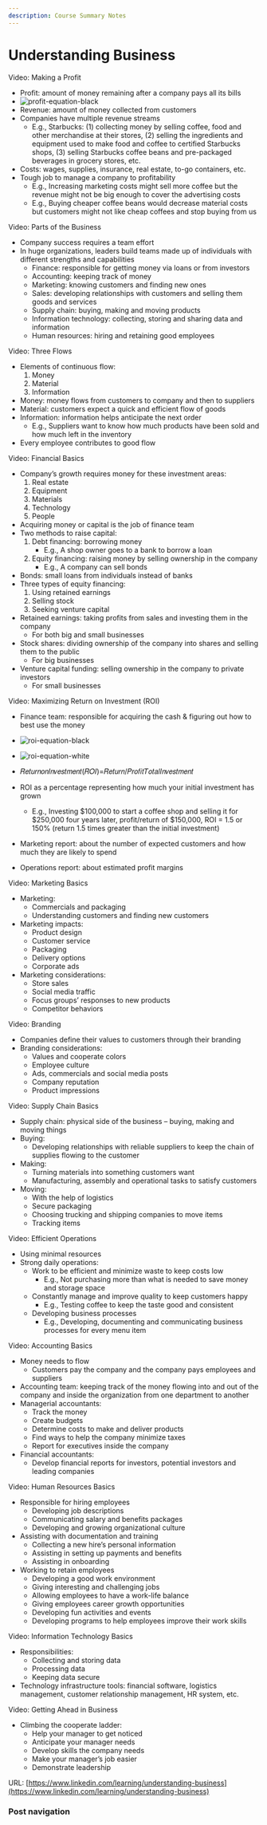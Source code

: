 ```yaml
---
description: Course Summary Notes
---
```


# Understanding Business

Video: Making a Profit

* Profit: amount of money remaining after a company pays all its bills
* ![profit-equation-black](https://latex.codecogs.com/png.image?\inline&space;\dpi{110}\bg{black}Profit&space;=&space;Revenue&space;-&space;Cost) <!-- bg{black} for dark theme; bg{white} for light theme --> 
* Revenue: amount of money collected from customers
* Companies have multiple revenue streams
  * E.g., Starbucks: (1) collecting money by selling coffee, food and other merchandise at their stores, (2) selling the ingredients and equipment used to make food and coffee to certified Starbucks shops, (3) selling Starbucks coffee beans and pre-packaged beverages in grocery stores, etc.
* Costs: wages, supplies, insurance, real estate, to-go containers, etc.
* Tough job to manage a company to profitability
  * E.g., Increasing marketing costs might sell more coffee but the revenue might not be big enough to cover the advertising costs
  * E.g., Buying cheaper coffee beans would decrease material costs but customers might not like cheap coffees and stop buying from us



Video: Parts of the Business

* Company success requires a team effort
* In huge organizations, leaders build teams made up of individuals with different strengths and capabilities
  * Finance: responsible for getting money via loans or from investors
  * Accounting: keeping track of money
  * Marketing: knowing customers and finding new ones
  * Sales: developing relationships with customers and selling them goods and services
  * Supply chain: buying, making and moving products
  * Information technology: collecting, storing and sharing data and information
  * Human resources: hiring and retaining good employees



Video: Three Flows

* Elements of continuous flow:
  1. Money
  2. Material
  3. Information
* Money: money flows from customers to company and then to suppliers
* Material: customers expect a quick and efficient flow of goods
* Information: information helps anticipate the next order
  * E.g., Suppliers want to know how much products have been sold and how much left in the inventory
* Every employee contributes to good flow



Video: Financial Basics

* Company’s growth requires money for these investment areas:
  1. Real estate
  2. Equipment
  3. Materials
  4. Technology
  5. People
* Acquiring money or capital is the job of finance team
* Two methods to raise capital:
  1. Debt financing: borrowing money
     * E.g., A shop owner goes to a bank to borrow a loan
  2. Equity financing: raising money by selling ownership in the company
     * E.g., A company can sell bonds
* Bonds: small loans from individuals instead of banks
* Three types of equity financing:
  1. Using retained earnings
  2. Selling stock
  3. Seeking venture capital
* Retained earnings: taking profits from sales and investing them in the company
  * For both big and small businesses
* Stock shares: dividing ownership of the company into shares and selling them to the public
  * For big businesses
* Venture capital funding: selling ownership in the company to private investors
  * For small businesses



Video: Maximizing Return on Investment (ROI)

* Finance team: responsible for acquiring the cash & figuring out how to best use the money

* ![roi-equation-black](https://latex.codecogs.com/png.image?\inline&space;\dpi{110}\bg{black}Return&space;on&space;Investment&space;(ROI)&space;=&space;\frac{Return/Profit}{Total&space;Investment})
* ![roi-equation-white](https://latex.codecogs.com/png.image?\inline&space;\dpi{110}\bg{white}Return&space;on&space;Investment&space;(ROI)&space;=&space;\frac{Return/Profit}{Total&space;Investment})
* 𝑅𝑒𝑡𝑢𝑟𝑛𝑜𝑛𝐼𝑛𝑣𝑒𝑠𝑡𝑚𝑒𝑛𝑡(𝑅𝑂𝐼)=𝑅𝑒𝑡𝑢𝑟𝑛/𝑃𝑟𝑜𝑓𝑖𝑡𝑇𝑜𝑡𝑎𝑙𝐼𝑛𝑣𝑒𝑠𝑡𝑚𝑒𝑛𝑡
* ROI as a percentage representing how much your initial investment has grown
  * E.g., Investing $100,000 to start a coffee shop and selling it for $250,000 four years later, profit/return of $150,000, ROI = 1.5 or 150% (return 1.5 times greater than the initial investment)
* Marketing report: about the number of expected customers and how much they are likely to spend
* Operations report: about estimated profit margins



Video: Marketing Basics

* Marketing:
  * Commercials and packaging
  * Understanding customers and finding new customers
* Marketing impacts:
  * Product design
  * Customer service
  * Packaging
  * Delivery options
  * Corporate ads
* Marketing considerations:
  * Store sales
  * Social media traffic
  * Focus groups’ responses to new products
  * Competitor behaviors



Video: Branding

* Companies define their values to customers through their branding
* Branding considerations:
  * Values and cooperate colors
  * Employee culture
  * Ads, commercials and social media posts
  * Company reputation
  * Product impressions



Video: Supply Chain Basics

* Supply chain: physical side of the business – buying, making and moving things
* Buying:
  * Developing relationships with reliable suppliers to keep the chain of supplies flowing to the customer
* Making:
  * Turning materials into something customers want
  * Manufacturing, assembly and operational tasks to satisfy customers
* Moving:
  * With the help of logistics
  * Secure packaging
  * Choosing trucking and shipping companies to move items
  * Tracking items



Video: Efficient Operations

* Using minimal resources
* Strong daily operations:
  * Work to be efficient and minimize waste to keep costs low
    * E.g., Not purchasing more than what is needed to save money and storage space
  * Constantly manage and improve quality to keep customers happy
    * E.g., Testing coffee to keep the taste good and consistent
  * Developing business processes
    * E.g., Developing, documenting and communicating business processes for every menu item



Video: Accounting Basics

* Money needs to flow
  * Customers pay the company and the company pays employees and suppliers
* Accounting team: keeping track of the money flowing into and out of the company and inside the organization from one department to another
* Managerial accountants:
  * Track the money
  * Create budgets
  * Determine costs to make and deliver products
  * Find ways to help the company minimize taxes
  * Report for executives inside the company
* Financial accountants:
  * Develop financial reports for investors, potential investors and leading companies



Video: Human Resources Basics

* Responsible for hiring employees
  * Developing job descriptions
  * Communicating salary and benefits packages
  * Developing and growing organizational culture
* Assisting with documentation and training
  * Collecting a new hire’s personal information
  * Assisting in setting up payments and benefits
  * Assisting in onboarding
* Working to retain employees
  * Developing a good work environment
  * Giving interesting and challenging jobs
  * Allowing employees to have a work-life balance
  * Giving employees career growth opportunities
  * Developing fun activities and events
  * Developing programs to help employees improve their work skills



Video: Information Technology Basics

* Responsibilities:
  * Collecting and storing data
  * Processing data
  * Keeping data secure
* Technology infrastructure tools: financial software, logistics management, customer relationship management, HR system, etc.



Video: Getting Ahead in Business

* Climbing the cooperate ladder:
  * Help your manager to get noticed
  * Anticipate your manager needs
  * Develop skills the company needs
  * Make your manager’s job easier
  * Demonstrate leadership







URL: [https://www.linkedin.com/learning/understanding-business](https://www.linkedin.com/learning/understanding-business)

### Post navigation
